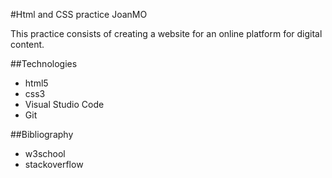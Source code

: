 #Html and CSS practice JoanMO

This practice consists of creating a website for an online platform for digital content.

##Technologies

- html5
- css3
- Visual Studio Code
- Git

##Bibliography

- w3school
- stackoverflow
